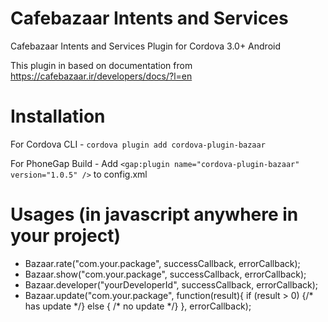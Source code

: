 Cafebazaar Intents and Services
===============================

Cafebazaar Intents and Services Plugin for Cordova 3.0+ Android

This plugin in based on documentation from https://cafebazaar.ir/developers/docs/?l=en

Installation
===========

For Cordova CLI -
`cordova plugin add cordova-plugin-bazaar`

For PhoneGap Build -
Add `<gap:plugin name="cordova-plugin-bazaar" version="1.0.5" />` to config.xml

Usages (in javascript anywhere in your project)
===============================================

- Bazaar.rate("com.your.package", successCallback, errorCallback);
- Bazaar.show("com.your.package", successCallback, errorCallback);
- Bazaar.developer("yourDeveloperId", successCallback, errorCallback);
- Bazaar.update("com.your.package", function(result){ if (result > 0) {/* has update \*/} else { /* no update \*/} }, errorCallback);
